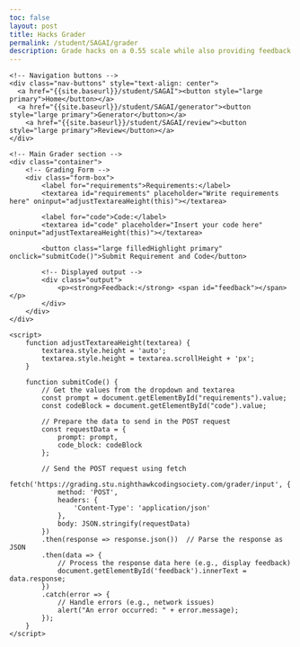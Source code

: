```yaml
---
toc: false
layout: post
title: Hacks Grader
permalink: /student/SAGAI/grader
description: Grade hacks on a 0.55 scale while also providing feedback
---
```


<html lang="en">
<head>
    <meta charset="UTF-8">
    <meta name="viewport" content="width=device-width, initial-scale=1.0">
    <title>Hacks Grader</title>
<style>
        .signout {
            text-align: right;
            padding: 10px;
            margin-right: 20px;
        }
        .container {
            margin-top: 40px;
            width: 80%;
            margin-left: auto;
            margin-right: auto;
            display: flex;
            flex-direction: column;
            align-items: center;
        }
        #ask-question {
            margin-top: 30px;
        }
        textarea {
            width: 50%;
            padding: 10px;
            margin: 10px 0;
            box-sizing: border-box;
            background-color: #333;
            border: 1px solid #555;
            color: white;
            resize: none;
            overflow: hidden;
        }
        .question {
            background-color: #222;
            padding: 10px;
            margin-top: 20px;
            display: flex;
            justify-content: space-between;
            align-items: center;
        }
        .reply-box {
            display: none;
            background-color: #333;
            padding: 10px;
            margin-top: 10px;
        }
        .arrow {
            cursor: pointer;
            font-size: 24px;
            padding: 0 10px;
        }
        .section-title {
            font-size: 36px;
            margin-bottom: 30px;
        }
        .output {
            margin-top: 20px;
        }
        .form-box {
            width: 100%;
            display: flex;
            flex-direction: column;
            align-items: center;
        }
        .form-box label {
            width: 50%;
            text-align: left;
            margin-top: 10px;
        }
        select {
            width: 50%;
            padding: 10px;
            margin: 10px 0;
            box-sizing: border-box;
            background-color: #333;
            border: 1px solid #555;
            color: white;
        }
        .post-meta {
            display: none;
        }
    </style>
</head>
<body>

    <!-- Navigation buttons -->
    <div class="nav-buttons" style="text-align: center">
      <a href="{{site.baseurl}}/student/SAGAI"><button style="large primary">Home</button></a>
      <a href="{{site.baseurl}}/student/SAGAI/generator"><button style="large primary">Generator</button></a>
        <a href="{{site.baseurl}}/student/SAGAI/review"><button style="large primary">Review</button></a>
    </div>

    <!-- Main Grader section -->
    <div class="container">
        <!-- Grading Form -->
        <div class="form-box">
            <label for="requirements">Requirements:</label>
            <textarea id="requirements" placeholder="Write requirements here" oninput="adjustTextareaHeight(this)"></textarea>
            
            <label for="code">Code:</label>
            <textarea id="code" placeholder="Insert your code here" oninput="adjustTextareaHeight(this)"></textarea>
            
            <button class="large filledHighlight primary" onclick="submitCode()">Submit Requirement and Code</button>

            <!-- Displayed output -->
            <div class="output">
                <p><strong>Feedback:</strong> <span id="feedback"></span></p>
            </div>
        </div>
    </div>

    <script>
        function adjustTextareaHeight(textarea) {
            textarea.style.height = 'auto';
            textarea.style.height = textarea.scrollHeight + 'px';
        }

        function submitCode() {
            // Get the values from the dropdown and textarea
            const prompt = document.getElementById("requirements").value;
            const codeBlock = document.getElementById("code").value;

            // Prepare the data to send in the POST request
            const requestData = {
                prompt: prompt,
                code_block: codeBlock
            };

            // Send the POST request using fetch
            fetch('https://grading.stu.nighthawkcodingsociety.com/grader/input', {
                method: 'POST',
                headers: {
                    'Content-Type': 'application/json'
                },
                body: JSON.stringify(requestData)
            })
            .then(response => response.json())  // Parse the response as JSON
            .then(data => {
                // Process the response data here (e.g., display feedback)
                document.getElementById('feedback').innerText = data.response;
            })
            .catch(error => {
                // Handle errors (e.g., network issues)
                alert("An error occurred: " + error.message);
            });
        }
    </script>

</body>
</html>
